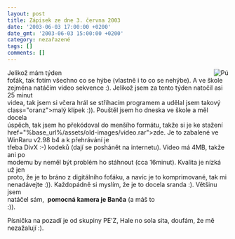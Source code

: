 ```yaml
---
layout: post
title: Zápisek ze dne 3. června 2003
date: '2003-06-03 17:00:00 +0200'
date_gmt: '2003-06-03 15:00:00 +0200'
category: nezařazené
tags: []
comments: []
---
```

<p><img src="%base_url%/assets/old-images/pu.jpg" alt="Pú" align="right">Jelikož mám týden<br />
foťák, tak fotím všechno co se hýbe (vlastně i to co se nehýbe). A ve škole<br />
zejména natáčím video sekvence :). Jelikož jsem za tento týden natočil asi 25 minut<br />
videa, tak jsem si včera hrál se stříhacím programem a udělal jsem takový <span<br />
class="oranz">malý klípek</span> :)). Pouštěl jsem ho dneska ve škole a měl docela<br />
úspěch, tak jsem ho překódoval do menšího formátu, takže si je ke stažení <a<br />
href="%base_url%/assets/old-images/video.rar">zde</a>. Je to zabalené ve WinRaru v2.98 b4 a k přehrávání je<br />
třeba DivX :-) kodeků (dají se poshánět na internetu). Video má 4MB, takže ani po<br />
modemu by neměl být problém ho stáhnout (cca 16minut). Kvalita je nízká už jen<br />
proto, že je to bráno z digitálního foťáku, a navíc je to komprimované, tak mi<br />
nenadávejte :)). Každopádně si myslím, že je to docela sranda :). Většinu jsem<br />
natáčel sám,&nbsp; <span style="font-weight:bold">pomocná kamera je Banča</span> (a máš to<br />
:)).</p>
<p>Písnička na pozadí je od skupiny PE'Z, Hale no sola sita, doufám, že mě<br />
nezažalují :).</p>

